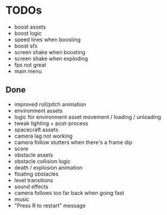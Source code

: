 # TODOs

- boost assets
- boost logic
- speed lines when boosting
- boost sfx
- screen shake when boosting
- screen shake when exploding
- fps not great
- main menu

## Done
- improved roll/pitch animation
- environment assets
- logic for environment asset movement / loading / unloading
- tweak lighting + post-process
- spacecraft assets
- camera lag not working
- camera follow stutters when there's a frame dip
- score
- obstacle assets
- obstacle collision logic
- death / explosion animation
- floating obstacles
- level transitions
- sound effects
- camera follows too far back when going fast
- music
- "Press R to restart" message
